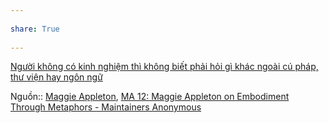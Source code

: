 ---  
share: True  
---  
[Người không có kinh nghiệm thì không biết phải hỏi gì khác ngoài cú pháp, thư viện hay ngôn ngữ](Ng%C6%B0%E1%BB%9Di%20kh%C3%B4ng%20c%C3%B3%20kinh%20nghi%E1%BB%87m%20th%C3%AC%20kh%C3%B4ng%20bi%E1%BA%BFt%20ph%E1%BA%A3i%20h%E1%BB%8Fi%20g%C3%AC%20kh%C3%A1c%20ngo%C3%A0i%20c%C3%BA%20ph%C3%A1p,%20th%C6%B0%20vi%E1%BB%87n%20hay%20ng%C3%B4n%20ng%E1%BB%AF.md)   
Nguồn:: [Maggie Appleton](../%CE%9E%20Ngu%E1%BB%93n/Maggie%20Appleton.md), [MA 12: Maggie Appleton on Embodiment Through Metaphors - Maintainers Anonymous](https://maintainersanonymous.com/metaphor/#t=46:08)  
